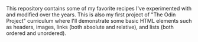 This repository contains some of my favorite recipes I've experimented with and modified over the years. This is also my first project of "The Odin Project" curriculum where I'll demonstrate some basic HTML elements such as headers, images, links (both absolute and relative), and lists (both ordered and unordered).
